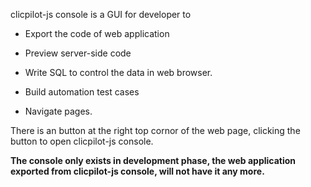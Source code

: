clicpilot-js console is a GUI for developer to

* Export the code of web application

* Preview server-side code

* Write SQL to control the data in web browser.

* Build automation test cases

* Navigate pages.

There is an button at the right top cornor of the web page, clicking the button to open clicpilot-js console. 

__The console only exists in development phase, the web application exported from clicpilot-js console, will not have it any more.__


